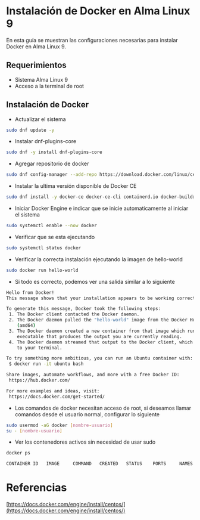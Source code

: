 
# Instalación de Docker en Alma Linux 9

En esta guía se muestran las configuraciones necesarias para instalar Docker en Alma Linux 9.

## Requerimientos
- Sistema Alma Linux 9
- Acceso a la terminal de root

## Instalación de Docker

- Actualizar el sistema
```bash
sudo dnf update -y
```

- Instalar dnf-plugins-core
```bash
sudo dnf -y install dnf-plugins-core
```

- Agregar repositorio de docker
```bash
sudo dnf config-manager --add-repo https://download.docker.com/linux/centos/docker-ce.repo
```

- Instalar la ultima versión disponible de Docker CE
```bash
sudo dnf install -y docker-ce docker-ce-cli containerd.io docker-buildx-plugin docker-compose-plugin
```

- Iniciar Docker Engine e indicar que se inicie automaticamente al iniciar el sistema
```bash
sudo systemctl enable --now docker
```

- Verificar que se esta ejecutando
```bash
sudo systemctl status docker
```

- Verificar la correcta instalación ejecutando la imagen de hello-world
```bash
sudo docker run hello-world
```
- Si todo es correcto, podemos ver una salida similar a lo siguiente
```bash
Hello from Docker!
This message shows that your installation appears to be working correctly.

To generate this message, Docker took the following steps:
 1. The Docker client contacted the Docker daemon.
 2. The Docker daemon pulled the "hello-world" image from the Docker Hub.
    (amd64)
 3. The Docker daemon created a new container from that image which runs the
    executable that produces the output you are currently reading.
 4. The Docker daemon streamed that output to the Docker client, which sent it
    to your terminal.

To try something more ambitious, you can run an Ubuntu container with:
 $ docker run -it ubuntu bash

Share images, automate workflows, and more with a free Docker ID:
 https://hub.docker.com/

For more examples and ideas, visit:
 https://docs.docker.com/get-started/
```

- Los comandos de docker necesitan acceso de root, si deseamos llamar comandos desde el usuario normal, configurar lo siguiente

```bash
sudo usermod -aG docker [nombre-usuario]
su - [nombre-usuario]
```

- Ver los contenedores activos sin necesidad de usar sudo 

```bash
docker ps
```

```bash
CONTAINER ID   IMAGE     COMMAND   CREATED   STATUS    PORTS     NAMES
```


# Referencias 
[https://docs.docker.com/engine/install/centos/](https://docs.docker.com/engine/install/centos/)
